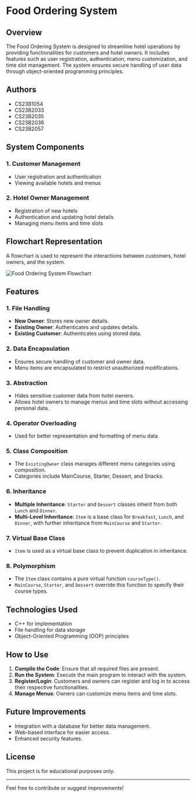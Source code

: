 # Food Ordering System

## Overview
The Food Ordering System is designed to streamline hotel operations by providing functionalities for customers and hotel owners. It includes features such as user registration, authentication, menu customization, and time slot management. The system ensures secure handling of user data through object-oriented programming principles.

## Authors
- CS23B1054
- CS23B2033
- CS23B2035
- CS23B2036
- CS23B2057

## System Components
### 1. Customer Management
- User registration and authentication
- Viewing available hotels and menus

### 2. Hotel Owner Management
- Registration of new hotels
- Authentication and updating hotel details
- Managing menu items and time slots

## Flowchart Representation
A flowchart is used to represent the interactions between customers, hotel owners, and the system.

![Food Ordering System Flowchart](image.png)

## Features
### 1. File Handling
- **New Owner**: Stores new owner details.
- **Existing Owner**: Authenticates and updates details.
- **Existing Customer**: Authenticates using stored data.

### 2. Data Encapsulation
- Ensures secure handling of customer and owner data.
- Menu items are encapsulated to restrict unauthorized modifications.

### 3. Abstraction
- Hides sensitive customer data from hotel owners.
- Allows hotel owners to manage menus and time slots without accessing personal data.

### 4. Operator Overloading
- Used for better representation and formatting of menu data.

### 5. Class Composition
- The `ExistingOwner` class manages different menu categories using composition.
- Categories include MainCourse, Starter, Dessert, and Snacks.

### 6. Inheritance
- **Multiple Inheritance**: `Starter` and `Dessert` classes inherit from both `Lunch` and `Dinner`.
- **Multi-Level Inheritance**: `Item` is a base class for `Breakfast`, `Lunch`, and `Dinner`, with further inheritance from `MainCourse` and `Starter`.

### 7. Virtual Base Class
- `Item` is used as a virtual base class to prevent duplication in inheritance.

### 8. Polymorphism
- The `Item` class contains a pure virtual function `courseType()`.
- `MainCourse`, `Starter`, and `Dessert` override this function to specify their course types.

## Technologies Used
- C++ for implementation
- File handling for data storage
- Object-Oriented Programming (OOP) principles

## How to Use
1. **Compile the Code**: Ensure that all required files are present.
2. **Run the System**: Execute the main program to interact with the system.
3. **Register/Login**: Customers and owners can register and log in to access their respective functionalities.
4. **Manage Menus**: Owners can customize menu items and time slots.

## Future Improvements
- Integration with a database for better data management.
- Web-based interface for easier access.
- Enhanced security features.

## License
This project is for educational purposes only.

---

Feel free to contribute or suggest improvements!

